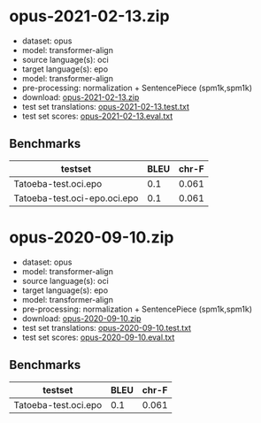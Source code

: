 # opus-2021-02-13.zip

* dataset: opus
* model: transformer-align
* source language(s): oci
* target language(s): epo
* model: transformer-align
* pre-processing: normalization + SentencePiece (spm1k,spm1k)
* download: [opus-2021-02-13.zip](https://object.pouta.csc.fi/Tatoeba-MT-models/oci-epo/opus-2021-02-13.zip)
* test set translations: [opus-2021-02-13.test.txt](https://object.pouta.csc.fi/Tatoeba-MT-models/oci-epo/opus-2021-02-13.test.txt)
* test set scores: [opus-2021-02-13.eval.txt](https://object.pouta.csc.fi/Tatoeba-MT-models/oci-epo/opus-2021-02-13.eval.txt)

## Benchmarks

| testset               | BLEU  | chr-F |
|-----------------------|-------|-------|
| Tatoeba-test.oci.epo 	| 0.1 	| 0.061 |
| Tatoeba-test.oci-epo.oci.epo 	| 0.1 	| 0.061 |

# opus-2020-09-10.zip

* dataset: opus
* model: transformer-align
* source language(s): oci
* target language(s): epo
* model: transformer-align
* pre-processing: normalization + SentencePiece (spm1k,spm1k)
* download: [opus-2020-09-10.zip](https://object.pouta.csc.fi/Tatoeba-MT-models/oci-epo/opus-2020-09-10.zip)
* test set translations: [opus-2020-09-10.test.txt](https://object.pouta.csc.fi/Tatoeba-MT-models/oci-epo/opus-2020-09-10.test.txt)
* test set scores: [opus-2020-09-10.eval.txt](https://object.pouta.csc.fi/Tatoeba-MT-models/oci-epo/opus-2020-09-10.eval.txt)

## Benchmarks

| testset               | BLEU  | chr-F |
|-----------------------|-------|-------|
| Tatoeba-test.oci.epo 	| 0.1 	| 0.061 |

